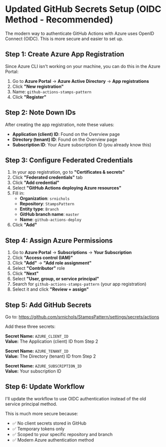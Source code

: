 # Updated GitHub Secrets Setup (OIDC Method - Recommended)

The modern way to authenticate GitHub Actions with Azure uses OpenID Connect (OIDC). This is more secure and easier to set up.

## Step 1: Create Azure App Registration

Since Azure CLI isn't working on your machine, you can do this in the Azure Portal:

1. Go to **Azure Portal** → **Azure Active Directory** → **App registrations**
2. Click **"New registration"**
3. Name: `github-actions-stamps-pattern`
4. Click **"Register"**

## Step 2: Note Down IDs

After creating the app registration, note these values:
- **Application (client) ID**: Found on the Overview page
- **Directory (tenant) ID**: Found on the Overview page  
- **Subscription ID**: Your Azure subscription ID (you already know this)

## Step 3: Configure Federated Credentials

1. In your app registration, go to **"Certificates & secrets"**
2. Click **"Federated credentials"** tab
3. Click **"Add credential"**
4. Select **"GitHub Actions deploying Azure resources"**
5. Fill in:
   - **Organization**: `srnichols`
   - **Repository**: `StampsPattern`
   - **Entity type**: `Branch`
   - **GitHub branch name**: `master`
   - **Name**: `github-actions-deploy`
6. Click **"Add"**

## Step 4: Assign Azure Permissions

1. Go to **Azure Portal** → **Subscriptions** → **Your Subscription**
2. Click **"Access control (IAM)"**
3. Click **"Add"** → **"Add role assignment"**
4. Select **"Contributor"** role
5. Click **"Next"**
6. Select **"User, group, or service principal"**
7. Search for `github-actions-stamps-pattern` (your app registration)
8. Select it and click **"Review + assign"**

## Step 5: Add GitHub Secrets

Go to: https://github.com/srnichols/StampsPattern/settings/secrets/actions

Add these three secrets:

**Secret Name:** `AZURE_CLIENT_ID`  
**Value:** The Application (client) ID from Step 2

**Secret Name:** `AZURE_TENANT_ID`  
**Value:** The Directory (tenant) ID from Step 2

**Secret Name:** `AZURE_SUBSCRIPTION_ID`  
**Value:** Your subscription ID

## Step 6: Update Workflow

I'll update the workflow to use OIDC authentication instead of the old service principal method.

This is much more secure because:
- ✅ No client secrets stored in GitHub
- ✅ Temporary tokens only
- ✅ Scoped to your specific repository and branch
- ✅ Modern Azure authentication method
